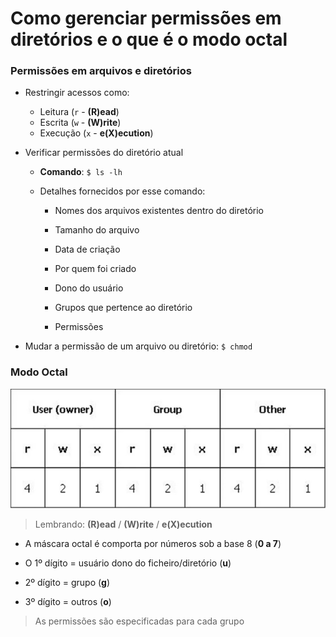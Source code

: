 # Como gerenciar permissões em diretórios e o que é o modo octal

### Permissões em arquivos e diretórios

* Restringir acessos como:

  * Leitura (`r` - **(R)ead**)
  * Escrita (`w` - **(W)rite**)
  * Execução (`x` - **e(X)ecution**)

* Verificar permissões do diretório atual

  * **Comando**: `$ ls -lh`

  * Detalhes fornecidos por esse comando:

    * Nomes dos arquivos existentes dentro do diretório

    * Tamanho do arquivo

    * Data de criação

    * Por quem foi criado

    * Dono do usuário

    * Grupos que pertence ao diretório

    * Permissões

* Mudar a permissão de um arquivo ou diretório: `$ chmod`

### Modo Octal

![](./assets/modo-octal.png)

> Lembrando: **(R)ead** / **(W)rite** / **e(X)ecution**

* A máscara octal é comporta por números sob a base 8 (**0 a 7**)

* O 1º dígito = usuário dono do ficheiro/diretório (**u**)

* 2º dígito = grupo (**g**)

* 3º dígito = outros (**o**)

> As permissões são especificadas para cada grupo